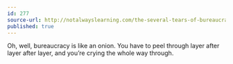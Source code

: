 ```yaml
---
id: 277
source-url: http://notalwayslearning.com/the-several-tears-of-bureaucracy/31739
published: true
---
```


<p>Oh, well, bureaucracy is like an onion. You have to peel through layer after layer after layer, and you’re crying the whole way through.</p>


